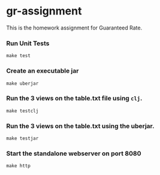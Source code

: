 # gr-assignment

This is the homework assignment for Guaranteed Rate.

### Run Unit Tests

`make test`

### Create an executable jar

`make uberjar`

### Run the 3 views on the table.txt file using `clj`.

`make testclj`

### Run the 3 views on the table.txt using the uberjar.

`make testjar`

### Start the standalone webserver on port 8080

`make http`
